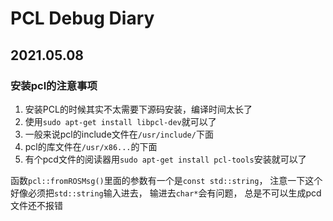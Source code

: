 # PCL Debug Diary

## 2021.05.08

### 安装pcl的注意事项
1. 安装PCL的时候其实不太需要下源码安装，编译时间太长了
2. 使用```sudo apt-get install libpcl-dev```就可以了
3. 一般来说pcl的include文件在```/usr/include/```下面
4. pcl的库文件在```/usr/x86...```的下面
5. 有个pcd文件的阅读器用```sudo apt-get install pcl-tools```安装就可以了

函数```pcl::fromROSMsg()```里面的参数有一个是```const std::string```，
注意一下这个好像必须把```std::string```输入进去，
输进去```char*```会有问题，
总是不可以生成pcd文件还不报错


